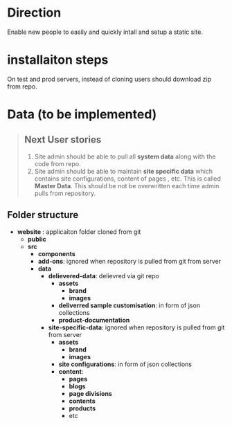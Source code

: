 # Direction
Enable new people to easily and quickly intall and setup a static site.

# installaiton steps
On test and prod servers, instead of cloning users should download zip from repo. 

# Data (to be implemented)
> ## Next User stories
> 1. Site admin should be able to pull all **system data** along with the code from repo.
> 1. Site admin should be able to maintain **site specific data** which contains site configurations, content of pages , etc. This is called **Master Data**. This should be not be overwritten each time admin pulls from repository.

## Folder structure


- **website** : applicaiton folder cloned from git
    - **public**
    - **src**
        - **components**
        - **add-ons**: ignored when repository is pulled from git from server 
        - **data**
            - **delievered-data**: delievred via git repo
                - **assets**
                    - **brand**
                    - **images**
                - **deliverred sample customisation**: in form of json collections
                - **product-documentation**
            - **site-specific-data**: ignored when repository is pulled from git from server 
                - **assets**
                    - **brand**
                    - **images**
                - **site configurations**: in form of json collections
                - **content**: 
                    - **pages**
                    - **blogs**
                    - **page divisions**
                    - **contents**
                    - **products**
                    - etc

